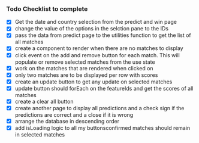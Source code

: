 ### Todo Checklist to complete

- [x] Get the date and country selection from the predict and win page
- [x] change the value of the options in the selction pane to the IDs
- [x] pass the data from predict page to the utilities function to get the list of all matches
- [x] create a component to render when there are no matches to display
- [x] click event on the add and remove button for each match. This will populate or remove selected matches from the use state
- [x] work on the matches that are rendered when clicked on
- [x] only two matches are to be displayed per row with scores
- [x] create an update button to get any update on selected matches
- [x] update button should forEach on the featureIds and get the scores of all matches
- [x] create a clear all button
- [x] create another page to display all predictions and a check sign if the predictions are correct and a close if it is wrong
- [x] arrange the database in descending order
- [x] add isLoading logic to all my buttonsconfirmed matches should remain in selected matches